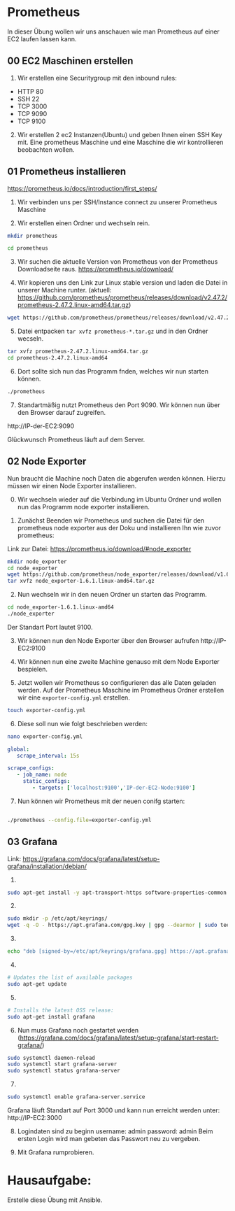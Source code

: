 # Prometheus

In dieser Übung wollen wir uns anschauen wie man Prometheus auf einer EC2 laufen lassen kann.

## 00 EC2 Maschinen erstellen

1. Wir erstellen eine Securitygroup mit den inbound rules: 
- HTTP 80 
- SSH 22
- TCP 3000
- TCP 9090
- TCP 9100

2. Wir erstellen 2 ec2 Instanzen(Ubuntu) und geben Ihnen einen SSH Key mit. Eine prometheus Maschine und eine Maschine die wir kontrollieren beobachten wollen. 


## 01 Prometheus installieren

https://prometheus.io/docs/introduction/first_steps/

1. Wir verbinden uns per SSH/Instance connect zu unserer Prometheus Maschine



2. Wir erstellen einen Ordner und wechseln rein.

```bash
mkdir prometheus
```

```bash
cd prometheus
```



3. Wir suchen die aktuelle Version von Prometheus von der Prometheus Downloadseite raus.
https://prometheus.io/download/

4. Wir kopieren uns den Link zur Linux stable version und laden die Datei in unserer Machine runter. (aktuell: https://github.com/prometheus/prometheus/releases/download/v2.47.2/prometheus-2.47.2.linux-amd64.tar.gz)


```bash
wget https://github.com/prometheus/prometheus/releases/download/v2.47.2/prometheus-2.47.2.linux-amd64.tar.gz
```
5. Datei entpacken `tar xvfz prometheus-*.tar.gz` und in den Ordner wecseln.

```bash
tar xvfz prometheus-2.47.2.linux-amd64.tar.gz
cd prometheus-2.47.2.linux-amd64
```

6. Dort sollte sich nun das Programm fnden, welches wir nun starten können.

```bash
./prometheus
```
7. Standartmäßig nutzt Prometheus den Port 9090.
Wir können nun über den Browser darauf zugreifen.

http://IP-der-EC2:9090

Glückwunsch Prometheus läuft auf dem Server.

## 02 Node Exporter

Nun braucht die Machine noch Daten die abgerufen werden können.
Hierzu müssen wir einen Node Exporter installieren.

0. Wir wechseln wieder auf die Verbindung im Ubuntu Ordner und wollen nun das Programm node exporter installieren.

1. Zunächst Beenden wir Prometheus und suchen die Datei für den prometheus node exporter aus der Doku und installieren Ihn wie zuvor prometheus:

Link zur Datei: https://prometheus.io/download/#node_exporter 

```bash
mkdir node_exporter
cd node_exporter
wget https://github.com/prometheus/node_exporter/releases/download/v1.6.1/node_exporter-1.6.1.linux-amd64.tar.gz
tar xvfz node_exporter-1.6.1.linux-amd64.tar.gz
```
2. Nun wechseln wir in den neuen Ordner un starten das Programm.
```bash
cd node_exporter-1.6.1.linux-amd64
./node_exporter
```
Der Standart Port lautet 9100.

3. Wir können nun den Node Exporter über den Browser aufrufen
http://IP-EC2:9100

4. Wir können nun eine zweite Machine genauso mit dem Node Exporter bespielen.

5. Jetzt wollen wir Prometheus so configurieren das alle Daten geladen werden. Auf der Prometheus Maschine im Prometheus Ordner erstellen wir eine `exporter-config.yml` erstellen.

```bash
touch exporter-config.yml
```
6. Diese soll nun wie folgt beschrieben werden:
```bash
nano exporter-config.yml
```
```yml 
global:
   scrape_interval: 15s

scrape_configs:
   - job_name: node
     static_configs:
        - targets: ['localhost:9100','IP-der-EC2-Node:9100'] 
```

7. Nun können wir Prometheus mit der neuen conifg starten:
```bash

./prometheus --config.file=exporter-config.yml

```

## 03 Grafana

Link: https://grafana.com/docs/grafana/latest/setup-grafana/installation/debian/

1. 

```bash	
sudo apt-get install -y apt-transport-https software-properties-common wget
```
2. 

```bash	
sudo mkdir -p /etc/apt/keyrings/
wget -q -O - https://apt.grafana.com/gpg.key | gpg --dearmor | sudo tee /etc/apt/keyrings/grafana.gpg > /dev/null
```
3. 

```bash	
echo "deb [signed-by=/etc/apt/keyrings/grafana.gpg] https://apt.grafana.com stable main" | sudo tee -a /etc/apt/sources.list.d/grafana.list
```
4. 

```bash	
# Updates the list of available packages
sudo apt-get update
```
5. 

```bash	
# Installs the latest OSS release:
sudo apt-get install grafana
```
6. Nun muss Grafana noch gestartet werden (https://grafana.com/docs/grafana/latest/setup-grafana/start-restart-grafana/)

```bash	
sudo systemctl daemon-reload
sudo systemctl start grafana-server
sudo systemctl status grafana-server
```

7. 

```bash	
sudo systemctl enable grafana-server.service
```

Grafana läuft Standart auf Port 3000 und kann nun erreicht werden unter:
http://IP-EC2:3000

8. Logindaten sind zu beginn username: admin password: admin 
Beim ersten Login wird man gebeten das Passwort neu zu vergeben.

9. Mit Grafana rumprobieren.

# Hausaufgabe:
Erstelle diese Übung mit Ansible.